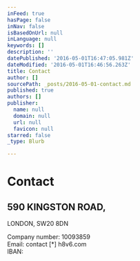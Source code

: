 ```yaml
---
inFeed: true
hasPage: false
inNav: false
isBasedOnUrl: null
inLanguage: null
keywords: []
description: ''
datePublished: '2016-05-01T16:47:05.981Z'
dateModified: '2016-05-01T16:46:56.263Z'
title: Contact
author: []
sourcePath: _posts/2016-05-01-contact.md
published: true
authors: []
publisher:
  name: null
  domain: null
  url: null
  favicon: null
starred: false
_type: Blurb

---
```

# Contact

## 590 KINGSTON ROAD,   
LONDON, SW20 8DN

Company number: 10093859  
Email: contact \[\*\] h8v6.com  
IBAN: